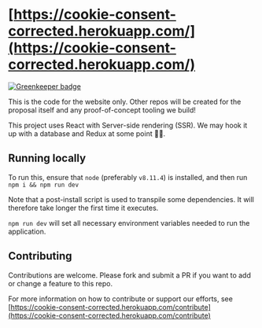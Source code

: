 # [https://cookie-consent-corrected.herokuapp.com/](https://cookie-consent-corrected.herokuapp.com/)

[![Greenkeeper badge](https://badges.greenkeeper.io/georgegillams/cookie-consent-corrected.svg)](https://greenkeeper.io/)

This is the code for the website only. Other repos will be created for the proposal itself and any proof-of-concept tooling we build!

This project uses React with Server-side rendering (SSR). We may hook it up with a database and Redux at some point 🤷‍♀️.

## Running locally
To run this, ensure that `node` (preferably `v8.11.4`) is installed, and then run `npm i && npm run dev`

Note that a post-install script is used to transpile some dependencies. It will therefore take longer the first time it executes.

`npm run dev` will set all necessary environment variables needed to run the application.

## Contributing
Contributions are welcome. Please fork and submit a PR if you want to add or change a feature to this repo.

For more information on how to contribute or support our efforts, see [https://cookie-consent-corrected.herokuapp.com/contribute](https://cookie-consent-corrected.herokuapp.com/contribute)